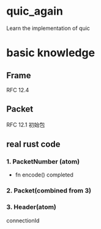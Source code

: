 # quic_again
Learn the implementation of quic

# basic knowledge
## Frame
RFC 12.4

## Packet
RFC 12.1
初始包
## real rust code
### 1. PacketNumber (atom)
- fn encode() completed

### 2. Packet(combined from 3)

### 3. Header(atom)

connectionId
